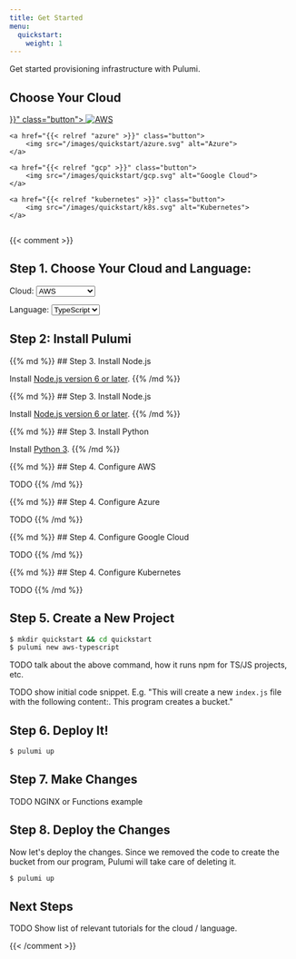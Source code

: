 ```yaml
---
title: Get Started
menu:
  quickstart:
    weight: 1
---
```


Get started provisioning infrastructure with Pulumi.

## Choose Your Cloud

<!-- TODO use better quality images with latest branding, and improve the button styles. -->
<!-- TODO move these styles into a .scss -->
<style>
    .choose-cloud-container {
        display: flex;
        flex-direction: column;
    }

    .choose-cloud-container .button {
        margin-right: inherit !important;
        padding: 20px;
        max-width: 500px; /* TODO on mobile, make the width 100%. */
    }

    .choose-cloud-container .button img {
        height: 50px;
    }
</style>

<div class="choose-cloud-container">
    <a href="{{< relref "aws" >}}" class="button">
        <img src="/images/quickstart/aws.svg" alt="AWS">
    </a>

    <a href="{{< relref "azure" >}}" class="button">
        <img src="/images/quickstart/azure.svg" alt="Azure">
    </a>

    <a href="{{< relref "gcp" >}}" class="button">
        <img src="/images/quickstart/gcp.svg" alt="Google Cloud">
    </a>

    <a href="{{< relref "kubernetes" >}}" class="button">
        <img src="/images/quickstart/k8s.svg" alt="Kubernetes">
    </a>
</div>



{{< comment >}}
<!-- TODO make these big, nice looking, buttons. -->
<!-- TODO use the language cookie value (if set) for the default selected language (and set the value). -->
<!-- TODO save the cloud choice the same way we save the language choice (as a cookie). -->
<!-- TODO make it possible to select cloud and language from query params. -->


## Step 1. Choose Your Cloud and Language:

<label for="cloud">Cloud:</label>
<select id="cloud" onchange="selectHelper('cloud', clouds, this.value)">
    <option value="aws">AWS</option>
    <option value="azure">Azure</option>
    <option value="gcp">Google Cloud</option>
    <option value="kubernetes">Kubernetes</option>
</select>

<label for="language">Language:</label>
<select id="language" onchange="selectHelper('language', languages, this.value)">
    <option value="typescript">TypeScript</option>
    <option value="javascript">JavaScript</option>
    <option value="python">Python</option>
</select>

## Step 2: Install Pulumi



<div class="language_typescript">
{{% md %}}
## Step 3. Install Node.js

Install <a href="https://nodejs.org/en/download/" target="_blank">Node.js version 6 or later</a>.
{{% /md %}}
</div>

<div class="language_javascript">
{{% md %}}
## Step 3. Install Node.js

Install <a href="https://nodejs.org/en/download/" target="_blank">Node.js version 6 or later</a>.
{{% /md %}}
</div>

<div class="language_python">
{{% md %}}
## Step 3. Install Python

Install <a href="https://www.python.org/downloads/" target="_blank">Python 3</a>.
{{% /md %}}
</div>



<div class="cloud_aws">
{{% md %}}
## Step 4. Configure AWS

TODO
{{% /md %}}
</div>

<div class="cloud_azure">
{{% md %}}
## Step 4. Configure Azure

TODO
{{% /md %}}
</div>

<div class="cloud_gcp">
{{% md %}}
## Step 4. Configure Google Cloud

TODO
{{% /md %}}
</div>

<div class="cloud_kubernetes">
{{% md %}}
## Step 4. Configure Kubernetes

TODO
{{% /md %}}
</div>

## Step 5. Create a New Project

<!-- TODO update this for the other clouds/languages. <div class="language_typescript"></div> -->
<!-- TODO customize for Windows. -->

```bash
$ mkdir quickstart && cd quickstart
$ pulumi new aws-typescript
```

<!-- TODO need to discuss the sign-in prompt -->

TODO talk about the above command, how it runs npm for TS/JS projects, etc.

TODO show initial code snippet. E.g. "This will create a new `index.js` file with the following content:. This program creates a bucket."

<!-- TODO Python steps to install dependencies -->

## Step 6. Deploy It!

```bash
$ pulumi up
```

## Step 7. Make Changes

TODO NGINX or Functions example

## Step 8. Deploy the Changes

Now let's deploy the changes. Since we removed the code to create the bucket from our program, Pulumi will take care of deleting it.

```bash
$ pulumi up
```

## Next Steps

TODO Show list of relevant tutorials for the cloud / language.

<script>
    function showHelper(id, value) {
        var e = document.getElementsByClassName(id + "_" + value)
        for (var i = 0; i < e.length; i++) {
            e[i].style.display = "block";
        }

        var s = document.getElementById(id);
        if (s) {
            for (var i = 0; i < s.options.length; i++) {
                if (s.options[i].value === value) {
                    s.selectedIndex = i;
                    break;
                }
            }
        }
    }

    function hideHelper(id, value) {
        var e = document.getElementsByClassName(id + "_" + value)
        for (var i = 0; i < e.length; i++) {
            e[i].style.display = "none";
        }
    }

    function selectHelper(id, values, value) {
        var found;
        for (var i = 0; i < values.length; i++) {
            if (value === values[i]) {
                showHelper(id, values[i]);
                found = true;
            } else {
                hideHelper(id, values[i]);
            }
        }
        if (!found) {
            showHelper(id, values[0]);
        }
    }

    var oses = ["linux", "macos", "windows"];
    if (navigator.appVersion.indexOf("Win") !== -1) {
        selectHelper("install", oses, "windows");
    } else if (navigator.appVersion.indexOf("Mac") !== -1) {
        selectHelper("install", oses, "macos");
    } else {
        // Otherwise, just show the command for Linux.
        selectHelper("install", oses, "linux");
    }

    var clouds = ["aws", "azure", "gcp", "kubernetes"];
    selectHelper("cloud", clouds, "aws");

    var languages = ["typescript", "javascript", "python"];
    selectHelper("language", languages, "typescript");
</script>

{{< /comment >}}
